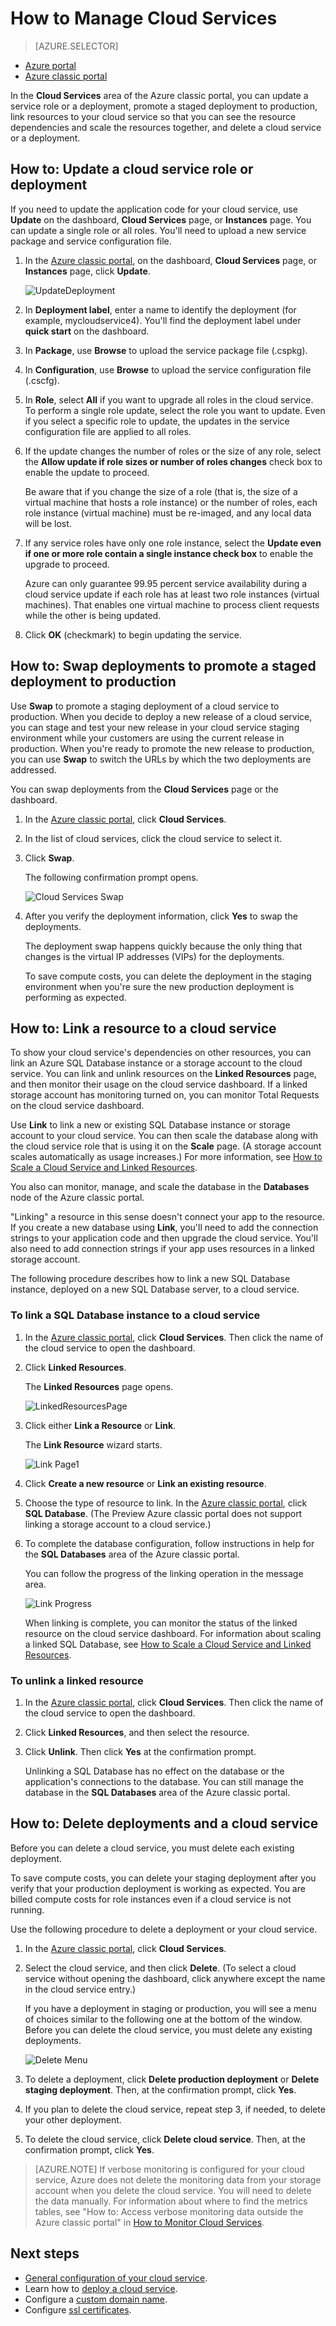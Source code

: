 <properties 
	pageTitle="Common cloud service management tasks (classic) | Microsoft Azure" 
	description="Learn how to manage cloud services in the Azure classic portal." 
	services="cloud-services" 
	documentationCenter="" 
	authors="Thraka" 
	manager="timlt" 
	editor=""/>

<tags 
	ms.service="cloud-services" 
	ms.workload="tbd" 
	ms.tgt_pltfrm="na" 
	ms.devlang="na" 
	ms.topic="article" 
	ms.date="04/26/2016"
	ms.author="adegeo"/>





# How to Manage Cloud Services

> [AZURE.SELECTOR]
- [Azure portal](cloud-services-how-to-manage-portal.md)
- [Azure classic portal](cloud-services-how-to-manage.md)

In the **Cloud Services** area of the Azure classic portal, you can update a service role or a deployment, promote a staged deployment to production, link resources to your cloud service so that you can see the resource dependencies and scale the resources together, and delete a cloud service or a deployment.


## How to: Update a cloud service role or deployment

If you need to update the application code for your cloud service, use **Update** on the dashboard, **Cloud Services** page, or **Instances** page. You can update a single role or all roles. You'll need to upload a new service package and service configuration file.

1. In the [Azure classic portal](https://manage.windowsazure.com/), on the dashboard, **Cloud Services** page, or **Instances** page, click **Update**.

	![UpdateDeployment](./media/cloud-services-how-to-manage/CloudServices_UpdateDeployment.png)

2. In **Deployment label**, enter a name to identify the deployment (for example, mycloudservice4). You'll find the deployment label under **quick start** on the dashboard.

3. In **Package**, use **Browse** to upload the service package file (.cspkg).

4. In **Configuration**, use **Browse** to upload the service configuration file (.cscfg).

5. In **Role**, select **All** if you want to upgrade all roles in the cloud service. To perform a single role update, select the role you want to update. Even if you select a specific role to update, the updates in the service configuration file are applied to all roles.

6. If the update changes the number of roles or the size of any role, select the **Allow update if role sizes or number of roles changes** check box to enable the update to proceed. 

	Be aware that if you change the size of a role (that is, the size of a virtual machine that hosts a role instance) or the number of roles, each role instance (virtual machine) must be re-imaged, and any local data will be lost.

7. If any service roles have only one role instance, select the **Update even if one or more role contain a single instance check box** to enable the upgrade to proceed. 

	Azure can only guarantee 99.95 percent service availability during a cloud service update if each role has at least two role instances (virtual machines). That enables one virtual machine to process client requests while the other is being updated.

8. Click **OK** (checkmark) to begin updating the service.



## How to: Swap deployments to promote a staged deployment to production

Use **Swap** to promote a staging deployment of a cloud service to production. When you decide to deploy a new release of a cloud service, you can stage and test your new release in your cloud service staging environment while your customers are using the current release in production. When you're ready to promote the new release to production, you can use **Swap** to switch the URLs by which the two deployments are addressed. 

You can swap deployments from the **Cloud Services** page or the dashboard.

1. In the [Azure classic portal](https://manage.windowsazure.com/), click **Cloud Services**.

2. In the list of cloud services, click the cloud service to select it.

3. Click **Swap**.

	The following confirmation prompt opens.

	![Cloud Services Swap](./media/cloud-services-how-to-manage/CloudServices_Swap.png)

4. After you verify the deployment information, click **Yes** to swap the deployments.

	The deployment swap happens quickly because the only thing that changes is the virtual IP addresses (VIPs) for the deployments.

	To save compute costs, you can delete the deployment in the staging environment when you're sure the new production deployment is performing as expected.

## How to: Link a resource to a cloud service

To show your cloud service's dependencies on other resources, you can link an Azure SQL Database instance or a storage account to the cloud service. You can link and unlink resources on the **Linked Resources** page, and then monitor their usage on the cloud service dashboard. If a linked storage account has monitoring turned on, you can monitor Total Requests on the cloud service dashboard.

Use **Link** to link a new or existing SQL Database instance or storage account to your cloud service. You can then scale the database along with the cloud service role that is using it on the **Scale** page. (A storage account scales automatically as usage increases.) For more information, see [How to Scale a Cloud Service and Linked Resources](cloud-services-how-to-scale.md). 

You also can monitor, manage, and scale the database in the **Databases** node of the Azure classic portal. 

"Linking" a resource in this sense doesn't connect your app to the resource. If you create a new database using **Link**, you'll need to add the connection strings to your application code and then upgrade the cloud service. You'll also need to add connection strings if your app uses resources in a linked storage account.

The following procedure describes how to link a new SQL Database instance, deployed on a new SQL Database server, to a cloud service.

### To link a SQL Database instance to a cloud service

1. In the [Azure classic portal](http://manage.windowsazure.com/), click **Cloud Services**. Then click the name of the cloud service to open the dashboard.

2. Click **Linked Resources**.

	The **Linked Resources** page opens.

	![LinkedResourcesPage](./media/cloud-services-how-to-manage/CloudServices_LinkedResourcesPage.png)

3. Click either **Link a Resource** or **Link**.

	The **Link Resource** wizard starts.

	![Link Page1](./media/cloud-services-how-to-manage/CloudServices_LinkedResources_LinkPage1.png)

4. Click **Create a new resource** or **Link an existing resource**.

5. Choose the type of resource to link. In the [Azure classic portal](http://manage.windowsazure.com/), click **SQL Database**. (The Preview Azure classic portal does not support linking a storage account to a cloud service.)

6. To complete the database configuration, follow instructions in help for the **SQL Databases** area of the Azure classic portal.

	You can follow the progress of the linking operation in the message area.

	![Link Progress](./media/cloud-services-how-to-manage/CloudServices_LinkedResources_LinkProgress.png)

	When linking is complete, you can monitor the status of the linked resource on the cloud service dashboard. For information about scaling a linked SQL Database, see [How to Scale a Cloud Service and Linked Resources](cloud-services-how-to-scale.md).

### To unlink a linked resource

1. In the [Azure classic portal](http://manage.windowsazure.com/), click **Cloud Services**. Then click the name of the cloud service to open the dashboard.

2. Click **Linked Resources**, and then select the resource.

3. Click **Unlink**. Then click **Yes** at the confirmation prompt.

	Unlinking a SQL Database has no effect on the database or the application's connections to the database. You can still manage the database in the **SQL Databases** area of the Azure classic portal.



## How to: Delete deployments and a cloud service

Before you can delete a cloud service, you must delete each existing deployment.

To save compute costs, you can delete your staging deployment after you verify that your production deployment is working as expected. You are billed compute costs for role instances even if a cloud service is not running.

Use the following procedure to delete a deployment or your cloud service. 

1. In the [Azure classic portal](http://manage.windowsazure.com/), click **Cloud Services**.

2. Select the cloud service, and then click **Delete**. (To select a cloud service without opening the dashboard, click anywhere except the name in the cloud service entry.)

	If you have a deployment in staging or production, you will see a menu of choices similar to the following one at the bottom of the window. Before you can delete the cloud service, you must delete any existing deployments.

	![Delete Menu](./media/cloud-services-how-to-manage/CloudServices_DeleteMenu.png)


3. To delete a deployment, click **Delete production deployment** or **Delete staging deployment**. Then, at the confirmation prompt, click **Yes**. 

4. If you plan to delete the cloud service, repeat step 3, if needed, to delete your other deployment.

5. To delete the cloud service, click **Delete cloud service**. Then, at the confirmation prompt, click **Yes**.

> [AZURE.NOTE]
> If verbose monitoring is configured for your cloud service, Azure does not delete the monitoring data from your storage account when you delete the cloud service. You will need to delete the data manually. For information about where to find the metrics tables, see "How to: Access verbose monitoring data outside the Azure classic portal" in [How to Monitor Cloud Services](cloud-services-how-to-monitor.md).

## Next steps

 * [General configuration of your cloud service](cloud-services-how-to-configure.md).
* Learn how to [deploy a cloud service](cloud-services-how-to-create-deploy.md).
* Configure a [custom domain name](cloud-services-custom-domain-name.md).
* Configure [ssl certificates](cloud-services-configure-ssl-certificate.md).
